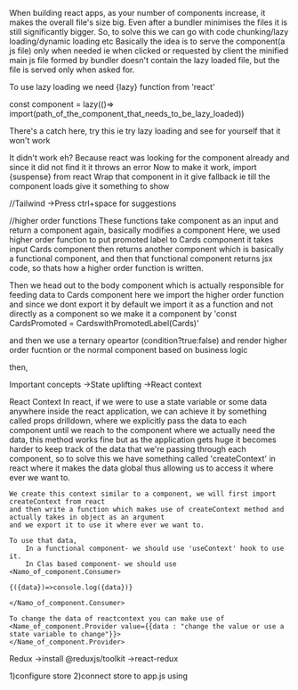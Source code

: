 When building react apps, as your number of components increase, it makes the overall file's size
big. Even after a bundler minimises the files it is still significantly bigger.
So, to solve this we can go with code chunking/lazy loading/dynamic loading etc
Basically the idea is to serve the component(a js file) only when needed ie when clicked or requested by client
the minified main js file formed by bundler doesn't contain the lazy loaded file, but the file is served only
when asked for.

To use lazy loading we need {lazy} function from 'react'

const component = lazy(()=> import(path_of_the_component_that_needs_to_be_lazy_loaded))

There's a catch here, try this ie try lazy loading and see for yourself that it won't work

It didn't work eh?
Because react was looking for the component already and since it did not find it it throws an error
Now to make it work, import {suspense} from react
Wrap that component in it
give fallback ie till the component loads give it something to show


//Tailwind
->Press ctrl+space for suggestions

//higher order functions
These functions take component as an input and return a component again, basically modifies a component
Here, we used higher order function to put promoted label to Cards component
it takes input Cards component then returns another component which is basically a
functional component, and then that functional component returns jsx code, so thats how 
a higher order function is written.

Then we head out to the body component which is actually responsible for feeding data to
Cards component
here we import the higher order function and since we dont export it by default
we import it as a function and not directly as a component
so we make it a component by 'const CardsPromoted = CardswithPromotedLabel(Cards)'

and then we use a ternary opeartor (condition?true:false) and render higher order fucntion or the normal component based on business logic

then, 


Important concepts
    ->State uplifting
    ->React context

React Context
    In react, if we were to use a state variable or some data anywhere inside the react application, we can achieve it
    by something called props drilldown, where we explicitly pass the data to each component until we reach to the
    component where we actually need the data, this method works fine but as the application gets huge it becomes harder to
    keep track of the data that we're passing through each component, so to solve this we have something called
    'createContext' in react where it makes the data global thus allowing us to access it where ever we want to.

    We create this context similar to a component, we will first import createContext from react
    and then write a function which makes use of createContext method and actually takes in object as an argument
    and we export it to use it where ever we want to.

    To use that data, 
        In a functional component- we should use 'useContext' hook to use it.
        In Clas based component- we should use <Namo_of_component.Consumer>
                                                {({data})=>console.log({data})}
                                                </Namo_of_component.Consumer>

    To change the data of reactcontext you can make use of
    <Name_of_component.Provider value={{data : "change the value or use a state variable to change"}}>
    </Name_of_component.Provider>


Redux
->install @reduxjs/toolkit
->react-redux

1)configure store
2)connect store to app.js using <provider store={store_name}></provider>